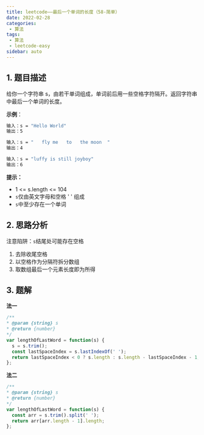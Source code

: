 ```yaml
---
title: leetcode——最后一个单词的长度（58-简单）
date: 2022-02-28
categories:
 - 算法
tags:
 - 算法
 - leetcode-easy
sidebar: auto
--- 
```


## 1. 题目描述
给你一个字符串 s，由若干单词组成，单词前后用一些空格字符隔开。返回字符串中最后一个单词的长度。  

**示例**：  
```bash
输入：s = "Hello World"
输出：5

输入：s = "   fly me   to   the moon  "
输出：4

输入：s = "luffy is still joyboy"
输出：6
```  

**提示：**   
- 1 <= s.length <= 104  
- `s`仅由英文字母和空格 ' ' 组成  
- `s`中至少存在一个单词   

## 2. 思路分析
注意陷阱：`s`结尾处可能存在空格  
1. 去除收尾空格
2. 以空格作为分隔符拆分数组
3. 取数组最后一个元素长度即为所得

## 3. 题解  
**法一**  
```js
/**
* @param {string} s
* @return {number}
*/
var lengthOfLastWord = function(s) {
  s = s.trim();
  const lastSpaceIndex = s.lastIndexOf(' ');
  return lastSpaceIndex < 0 ? s.length : s.length - lastSpaceIndex - 1;
};
```  
**法二**  
```js
/**
* @param {string} s
* @return {number}
*/
var lengthOfLastWord = function(s) {
  const arr = s.trim().split(' ');
  return arr[arr.length - 1].length;
};
```  